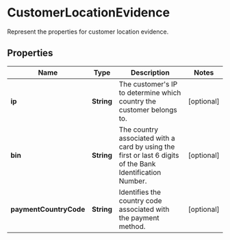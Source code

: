 

# CustomerLocationEvidence

Represent the properties for customer location evidence.

## Properties

| Name | Type | Description | Notes |
|------------ | ------------- | ------------- | -------------|
|**ip** | **String** | The customer&#39;s IP to determine which country the customer belongs to. |  [optional] |
|**bin** | **String** | The country associated with a card by using the first or last 6 digits of the Bank Identification Number. |  [optional] |
|**paymentCountryCode** | **String** | Identifies the country code associated with the payment method. |  [optional] |



